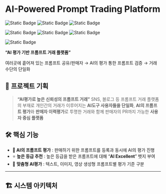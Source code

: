
# AI-Powered Prompt Trading Platform

![Static Badge](https://img.shields.io/badge/JAVA-17-red?style=for-the-badge&logo=java&logoColor=white&logoSize=auto) ![Static Badge](https://img.shields.io/badge/Spring%20Boot-3.4.5-%236DB33F?style=for-the-badge&logo=spring%20boot&logoColor=white&logoSize=auto) ![Static Badge](https://img.shields.io/badge/MySQL-8.2.0-%234479A1?style=for-the-badge&logo=mysql&logoColor=white&logoSize=auto)

![Static Badge](https://img.shields.io/badge/AWS-S3-green?style=for-the-badge&logoColor=white&logoSize=auto) ![Static Badge](https://img.shields.io/badge/AWS-ECS-%23F96702?style=for-the-badge&logoColor=white&logoSize=auto)
![Static Badge](https://img.shields.io/badge/Auth0-1.5.3-%23EB5424?style=for-the-badge&logo=auth0&logoColor=white&logoSize=auto)

![Static Badge](https://img.shields.io/badge/Docker-28.2-%232496ED?style=for-the-badge&logo=docker&logoColor=white&logoSize=auto)

**“AI 평가 기반 프롬프트 거래 플랫폼”**

여러곳에 흩어져 있는 프롬프트 공유/판매자 → AI의 평가 통한 프롬프트 검증 → 거래 수단의 단일화


## 🧠 프로젝트 기획

> **“AI평가로 높은 신뢰성의 프롬프트 거래”**
SNS, 블로그 등 프롬프트 거래 플랫폼의 부재로 개인간의 거래가 이루어지는 **AI도구 사용자들을 단일화**,
**AI의 프롬프트 평가**와 **판매자 이력평가**로 투명한 거래와 함께 판매자의 PR까지 가능한 **사용자 중심 플랫폼**
> 

## 🛠️ 핵심 기능

- **🤖 AI의 프롬프트 평가** : 판매하기 위한 프롬프트를 등록과 동시에 AI의 평가 진행
- ⭐️ **높은 등급 추천** : 높은 등급을 받은 프롬프트에 대해 “**AI Excellent**” 뱃지 부여
- 📝 **맞춤형 AI평가** : 텍스트, 이미지, 영상 생성형 프롬프트별 평가 기준 구분

---

## 🏗️ 시스템 아키텍처

![Prumpt컴포넌트다이어그램.pdf](attachment:0f72004e-85c6-4987-845f-395afb6fb13e:Prumpt컴포넌트다이어그램.pdf)
